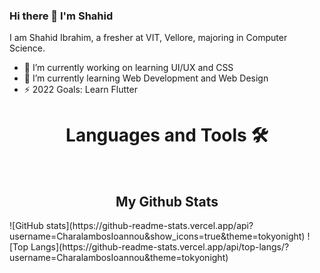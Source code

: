 ### Hi there 👋 I'm Shahid

I am Shahid Ibrahim, a fresher at VIT, Vellore, majoring in Computer Science.



- 🔭 I’m currently working on learning UI/UX and CSS
- 🌱 I’m currently learning Web Development and Web Design
- ⚡ 2022 Goals: Learn Flutter



<h1 align="center">Languages and Tools 🛠️</h1> 
 <br>

<h2 align="center">My Github Stats</h2>
![GitHub stats](https://github-readme-stats.vercel.app/api?username=CharalambosIoannou&show_icons=true&theme=tokyonight)
![Top Langs](https://github-readme-stats.vercel.app/api/top-langs/?username=CharalambosIoannou&theme=tokyonight)
